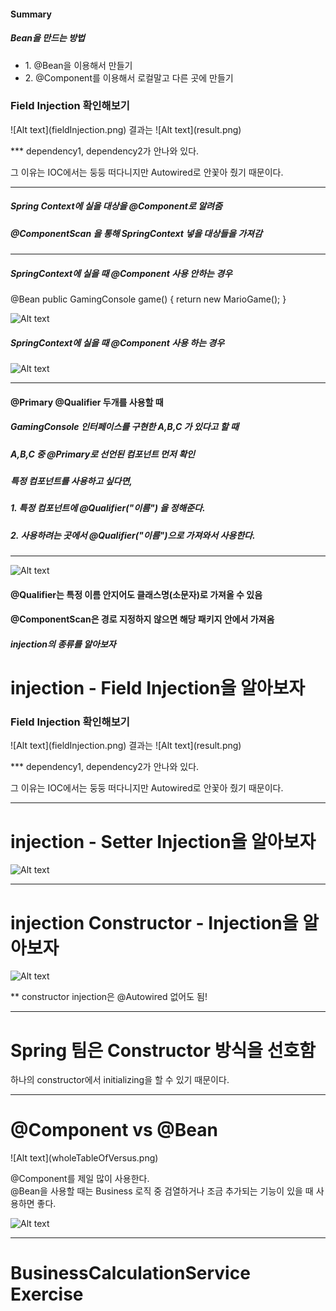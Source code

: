 #### Summary
##### Bean을 만드는 방법
<ul>
	<li>1. @Bean을 이용해서 만들기</li>
	<li>2. @Component를 이용해서 로컬말고 다른 곳에 만들기</li>
</ul>

<h3>Field Injection 확인해보기</h3>
![Alt text](fieldInjection.png) 
결과는 ![Alt text](result.png) 

*** dependency1, dependency2가 안나와 있다.

그 이유는 
IOC에서는 둥둥 떠다니지만 Autowired로 안꽃아 줬기 때문이다.

<hr/>

##### Spring Context에 실을 대상을 @Component로 알려줌
##### @ComponentScan 을 통해 SpringContext 넣을 대상들을 가져감 

<hr/>

##### SpringContext에 실을 때 @Component 사용 안하는 경우

<p>
    @Bean
    public GamingConsole game() {
        return new MarioGame();
    }
</p>

![Alt text](image.png) 

##### SpringContext에 실을 때 @Component 사용 하는 경우

![Alt text](image-1.png)


<hr/>

#### @Primary @Qualifier 두개를 사용할 때 
##### GamingConsole 인터페이스를 구현한 A,B,C 가 있다고 할 때 
##### A,B,C 중 @Primary로 선언된 컴포넌트 먼저 확인 
##### 특정 컴포넌트를 사용하고 싶다면, 
##### 1. 특정 컴포넌트에 @Qualifier("이름") 을 정해준다.
##### 2. 사용하려는 곳에서 @Qualifier("이름")으로 가져와서 사용한다.

<hr/>

![Alt text](typesOfInjection.png)

#### @Qualifier는 특정 이름 안지어도 클래스명(소문자)로 가져올 수 있음
#### @ComponentScan은 경로 지정하지 않으면 해당 패키지 안에서 가져옴

##### injection의 종류를 알아보자
<h1>injection - Field Injection을 알아보자</h1>
<h3>Field Injection 확인해보기</h3>
![Alt text](fieldInjection.png) 
결과는 ![Alt text](result.png) 

*** dependency1, dependency2가 안나와 있다.

그 이유는 
IOC에서는 둥둥 떠다니지만 Autowired로 안꽃아 줬기 때문이다.

<hr/>

<h1>injection - Setter Injection을 알아보자</h1>

![Alt text](setterInjection.png) 

<hr/>

<h1>injection Constructor -  Injection을 알아보자</h1>

![Alt text](constructorInjection.png)

** constructor injection은 @Autowired 없어도 됨! 

<hr/>
<h1> Spring 팀은 Constructor 방식을 선호함</h1>
<p> 
	하나의 constructor에서 initializing을 할 수 있기 때문이다.
</p>

<hr/>

<h1> @Component vs @Bean </h1>
![Alt text](wholeTableOfVersus.png)
<p>
	@Component를 제일 많이 사용한다.<br/>
	@Bean을 사용할 때는 Business 로직 중 검열하거나 조금 추가되는 기능이 있을 때 사용하면 좋다.
</p>

![Alt text](whenTouseBean.png)

<hr/>
<h1> BusinessCalculationService Exercise </h1>